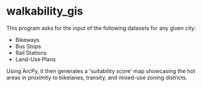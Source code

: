 # walkability_gis
 
This program asks for the input of the following datasets for any given city:
* Bikeways
* Bus Stops
* Rail Stations
* Land-Use Plans

Using ArcPy, it then generates a 'suitability score' map showcasing the hot areas in proximity to bikelanes, transity, and mixed-use zoning districts.
